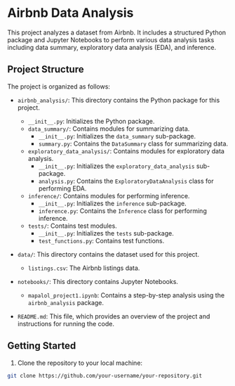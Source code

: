 # Airbnb Data Analysis

This project analyzes a dataset from Airbnb. It includes a structured Python package and Jupyter Notebooks to perform various data analysis tasks including data summary, exploratory data analysis (EDA), and inference.

## Project Structure

The project is organized as follows:

- `airbnb_analysis/`: This directory contains the Python package for this project.
    - `__init__.py`: Initializes the Python package.
    - `data_summary/`: Contains modules for summarizing data.
        - `__init__.py`: Initializes the `data_summary` sub-package.
        - `summary.py`: Contains the `DataSummary` class for summarizing data.
    - `exploratory_data_analysis/`: Contains modules for exploratory data analysis.
        - `__init__.py`: Initializes the `exploratory_data_analysis` sub-package.
        - `analysis.py`: Contains the `ExploratoryDataAnalysis` class for performing EDA.
    - `inference/`: Contains modules for performing inference.
        - `__init__.py`: Initializes the `inference` sub-package.
        - `inference.py`: Contains the `Inference` class for performing inference.
    - `tests/`: Contains test modules.
        - `__init__.py`: Initializes the `tests` sub-package.
        - `test_functions.py`: Contains test functions.

- `data/`: This directory contains the dataset used for this project.
    - `listings.csv`: The Airbnb listings data.

- `notebooks/`: This directory contains Jupyter Notebooks.
    - `mapalol_project1.ipynb`: Contains a step-by-step analysis using the `airbnb_analysis` package.

- `README.md`: This file, which provides an overview of the project and instructions for running the code.

## Getting Started

1. Clone the repository to your local machine:
```bash
git clone https://github.com/your-username/your-repository.git
